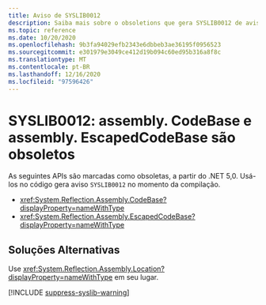 ```yaml
---
title: Aviso de SYSLIB0012
description: Saiba mais sobre o obsoletions que gera SYSLIB0012 de aviso de tempo de compilação.
ms.topic: reference
ms.date: 10/20/2020
ms.openlocfilehash: 9b3fa94029efb2343e6dbbeb3ae36195f0956523
ms.sourcegitcommit: e301979e3049ce412d19b094c60ed95b316a8f8c
ms.translationtype: MT
ms.contentlocale: pt-BR
ms.lasthandoff: 12/16/2020
ms.locfileid: "97596426"
---
```

# <a name="syslib0012-assemblycodebase-and-assemblyescapedcodebase-are-obsolete"></a>SYSLIB0012: assembly. CodeBase e assembly. EscapedCodeBase são obsoletos

As seguintes APIs são marcadas como obsoletas, a partir do .NET 5,0. Usá-los no código gera aviso `SYSLIB0012` no momento da compilação.

- <xref:System.Reflection.Assembly.CodeBase?displayProperty=nameWithType>
- <xref:System.Reflection.Assembly.EscapedCodeBase?displayProperty=nameWithType>

## <a name="workarounds"></a>Soluções Alternativas

Use <xref:System.Reflection.Assembly.Location?displayProperty=nameWithType> em seu lugar.

[!INCLUDE [suppress-syslib-warning](../../../../includes/suppress-syslib-warning.md)]
